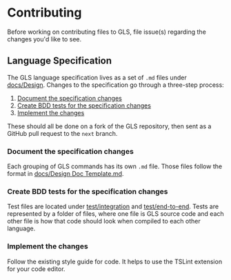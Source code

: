 # Contributing

Before working on contributing files to GLS, file issue(s) regarding the changes you'd like to see.

## Language Specification

The GLS language specification lives as a set of `.md` files under [docs/Design](https://github.com/HighSchoolHacking/GLS/tree/master/docs/Design).
Changes to the specification go through a three-step process:

1. [Document the specification changes](#document-the-specification-changes)
2. [Create BDD tests for the specification changes](#create-bdd-tests-for-the-specification-changes)
3. [Implement the changes](#implement-the-changes)

These should all be done on a fork of the GLS repository, then sent as a GitHub pull request to the `next` branch.

### Document the specification changes

Each grouping of GLS commands has its own `.md` file.
Those files follow the format in [docs/Design Doc Template.md](https://github.com/HighSchoolHacking/GLS/blob/master/docs/Design/Design%20Doc%20Template.md).

### Create BDD tests for the specification changes

Test files are located under [test/integration](https://github.com/HighSchoolHacking/GLS/tree/master/test/integration) and [test/end-to-end](https://github.com/HighSchoolHacking/GLS/tree/master/test/end-to-end).
Tests are represented by a folder of files, where one file is GLS source code and each other file is how that code should look when compiled to each other language.

### Implement the changes

Follow the existing style guide for code.
It helps to use the TSLint extension for your code editor.
